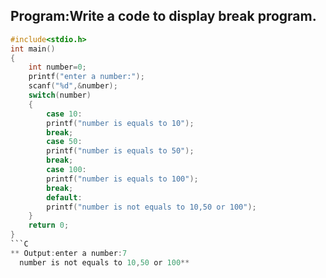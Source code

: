 ## Program:Write a code to display break program.
```C
#include<stdio.h>
int main()
{
    int number=0;
    printf("enter a number:");
    scanf("%d",&number);
    switch(number)
    {
        case 10:
        printf("number is equals to 10");
        break;
        case 50:
        printf("number is equals to 50");
        break;
        case 100:
        printf("number is equals to 100");
        break;
        default:
        printf("number is not equals to 10,50 or 100");
    }
    return 0;
}
```C
** Output:enter a number:7
  number is not equals to 10,50 or 100**
